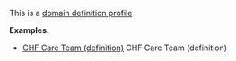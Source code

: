 This is a [domain definition profile](profiles.html#domain-profiles)

**Examples:**

*  [CHF Care Team (definition)](CareTeam-chf-careteamdefinition.html) CHF Care Team (definition)